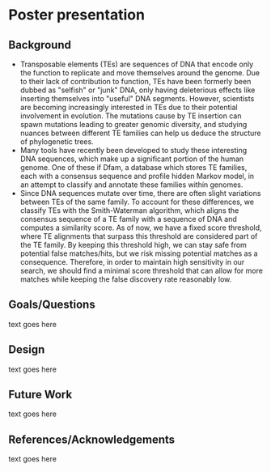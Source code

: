 # Poster presentation
## Background
- Transposable elements (TEs) are sequences of DNA that encode only the function to replicate and move themselves around the genome. Due to their lack of contribution to function, TEs have been formerly been dubbed as "selfish" or "junk" DNA, only having deleterious effects like inserting themselves into "useful" DNA segments. However, scientists are becoming increasingly interested in TEs due to their potential involvement in evolution. The mutations cause by TE insertion can spawn mutations leading to greater genomic diversity, and studying nuances between different TE families can help us deduce the structure of phylogenetic trees.
- Many tools have recently been developed to study these interesting DNA sequences, which make up a significant portion of the human genome. One of these if Dfam, a database which stores TE families, each with a consensus sequence and profile hidden Markov model, in an attempt to classify and annotate these families within genomes.
- Since DNA sequences mutate over time, there are often slight variations between TEs of the same family. To account for these differences, we classify TEs with the Smith-Waterman algorithm, which aligns the consensus sequence of a TE family with a sequence of DNA and computes a similarity score. As of now, we have a fixed score threshold, where TE alignments that surpass this threshold are considered part of the TE family. By keeping this threshold high, we can stay safe from potential false matches/hits, but we risk missing potential matches as a consequence. Therefore, in order to maintain high sensitivity in our search, we should find a minimal score threshold that can allow for more matches while keeping the false discovery rate reasonably low.
## Goals/Questions
text goes here
## Design
text goes here
## Future Work
text goes here
## References/Acknowledgements
text goes here
